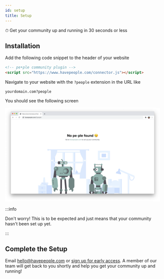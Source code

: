 ```yaml
---
id: setup
title: Setup
---
```


⏱ Get your community up and running in 30 seconds or less

## Installation
Add the following code snippet to the header of your website
```html
<!-- pe•ple community plugin -->
<script src="https://www.havepeople.com/connector.js"></script>
```

Navigate to your website with the `?people` extension in the URL like
```
yourdomain.com?people
```
You should see the following screen

![No Community](images/no-community.png)

:::info

Don't worry! This is to be expected and just means that your community hasn't been set up yet.

:::

## Complete the Setup
Email hello@havepeople.com or [sign up for early access](https://havepeople.com/#getaccess). A member of our team will get back to you shortly and help you get your community up and running!